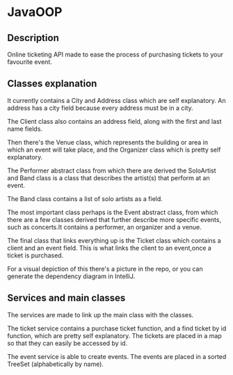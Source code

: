 # JavaOOP
## Description
Online ticketing API made to ease the process of purchasing tickets to your favourite event.

## Classes explanation
It currently contains a City and Address class which are self explanatory. An address has a city field because every address must be in a city.

The Client class also contains an address field, along with the first and last name fields.

Then there's the Venue class, which represents the building or area in which an event will take place, and the Organizer class which is pretty self explanatory.

The Performer abstract class from which there are derived the SoloArtist and Band class is a class that describes the artist(s) that perform at an event.

The Band class contains a list of solo artists as a field.

The most important class perhaps is the Event abstract class, from which there are a few classes derived that further describe more specific events, such as concerts.It contains a performer, an organizer and a venue.

The final class that links everything up is the Ticket class which contains a client and an event field. This is what links the client to an event,once a ticket is purchased.

For a visual depiction of this there's a picture in the repo, or you can generate the dependency diagram in IntelliJ.

## Services and main classes
The services are made to link up the main class with the classes.

The ticket service contains a purchase ticket function, and a find ticket by id function, which are pretty self explanatory. The tickets are placed in a map so that they can easily be accessed by id.

The event service is able to create events. The events are placed in a sorted TreeSet (alphabetically by name).
